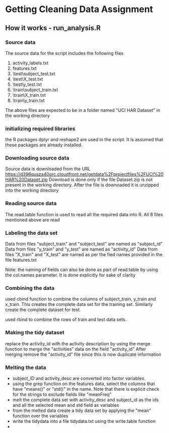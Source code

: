 # Getting Cleaning Data Assignment

## How it works - run_analysis.R

### Source data
The source data for the script includes the following files 
1. activity_labels.txt
2. features.txt
3. \test\subject_test.txt
4. \test\X_test.txt
5. \test\y_test.txt
6. \train\subject_train.txt
7. \train\X_train.txt
8. \train\y_train.txt

The above files are expected to be in a folder named "UCI HAR Dataset" in the working directory

### initializing required libraries
the R packages dplyr and reshape2 are used in the script. It is assumed that these packages are already installed. 

### Downloading source data 
Source data is downloaded from the URL https://d396qusza40orc.cloudfront.net/getdata%2Fprojectfiles%2FUCI%20HAR%20Dataset.zip
Download is done only if the file Dataset.zip is not present in the working directory. 
After the file is downoaded it is unzipped into the working directory

### Reading source data 
The read.table function is used to read all the required data into R. All 8 files mentioned above are read

### Labeling the data set
Data from files "subject_train" and "subject_test" are named as "subject_id"
Data from files "y_train" and "y_test" are named as "activity_id"
Data from files "X_train" and "X_test" are named as per the fied names provided in the file features.txt

Note: the naming of fields can also be done as part of read.table by using the col.names parameter. It is done explicitly for sake of clarity

### Combining the data
used cbind function to combine the columns of subject_train, y_train and x_train. This creates the complete data set for the training set. Similarly create the complete dataset for test.

used rbind to combine the rows of train and test data sets.

### Making the tidy dataset
replace the activity_id with the activity description by using the merge function to merge the "activities" data on the field "activity_id"
After merging remove the "activity_id" file since this is now duplicate information 

### Melting the data
- subject_ID and activity_desc are converted into factor variables. 
- using the grep function on the features data, select the columns that have "means()" or "std()" in the name. Note that there is explicit check for the strings to exclude fields like "meanFreq"
- melt the complete data set with activity_desc and subject_id as the ids and all the selected mean and std field as variables
- from the melted data create a tidy data set by applying the "mean" function over the variables 
- write the tidydata into a file tidydata.txt using the write.table function 
- 


